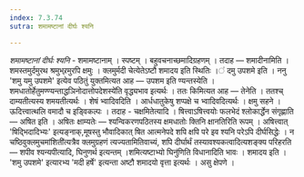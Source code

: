 ```yaml
---
index: 7.3.74
sutra: शमामष्टानां दीर्घः श्यनि

---
```

_शमामष्टानां दीर्घः श्यनि_ - शमामष्टानाम् । स्पष्टम् । बहुवचनाच्छमादिग्रहणम् । तदाह —  शमादीनामिति ।शमस्तमुर्दमुरथ श्रमुभ्र्रमुरपि क्षमुः । क्लमुर्मदी चेत्येतेऽष्टौ शमादय इति स्थितिः ।॑ दमु उपशमे इति । ननु 'शमु यमु उपशमे' इत्येव पठितुं युक्तमित्यत आह —  उपशम इति ण्यन्तस्येति । शमधातोर्हेतुमण्ण्यन्ताद्धञिनोदात्तोपदेशस्ये॑ति वृद्ध्यभाव इत्यर्थः । ततः किमित्यत आह —  तेनेति । ततश्च् दाम्यतीत्यस्य शमयतीत्यर्थः । शेषं भ्वादिवदिति । आर्धधातुकेषु शप्पक्षे च भ्वादिवदित्यर्थः । क्षमु सहने । ऊदित्त्वात्थलि वमादौ च इड्विकल्पः । तदाह - चक्षमितेत्यादि । षित्त्वाऽषित्त्वयोः फलभेदं श्लोकार्द्धेन संगृह्णाति —  अषित इति । अषितः क्षाम्यतेः —  श्यन्विकरणपठितस्य क्षमधातोः क्तिनि क्षानतिरिति रूपम् । अषित्त्वात् 'षिद्भिदादिभ्यः' इत्यङ्नाक्,मूषस्तु भौवादिकात् षित आत्मनेपदे शपि क्षपि परे इव श्यनि परेऽपि दीर्घसिद्धेः । न चष्ठिवुक्लमुचमांशिती॑त्यत्रैव क्लमुग्रहणं त्यज्यतामितिवाच्यं, शपि दीर्घार्थं तस्यावश्यकत्वादित्यशङ्क्य परिहरति — शपीव श्यन्यपीत्यादि, घिनुणर्थ इत्यन्तम् ।शमित्यष्टाभ्यो घिनु॑णिति विधानादिति भावः । शमादय इति । 'शमु उपशमे' इत्यारभ्य 'मदी हर्षे' इत्यन्ता अष्टौ शमादयो वृत्ता इत्यर्थः । असु क्षेपणे ।